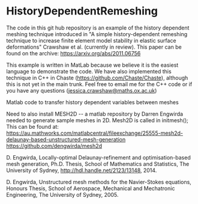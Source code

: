 # HistoryDependentRemeshing

The code in this git hub repository is an example of the  history dependent meshing technique introduced in "A simple history-dependent remeshing technique to increase finite element model stability in elastic surface deformations" Crawshaw et al. (currently in review). This paper can be found on the archive: https://arxiv.org/abs/2011.06756

This example is written in MatLab because we believe it is the easiest language to demonstrate the code. We have also implemented this technique in C++ in Chaste (https://github.com/Chaste/Chaste), although this is not yet in the main trunk. Feel free to email me for the C++ code or if you have any questions (jessica.crawshaw@maths.ox.ac.uk)

Matlab code to transfer history dependent variables between meshes

Need to also install MESH2D --  a matlab repository by  Darren Engwirda needed to generate sample meshes in 2D. 
Mesh2D is called in initmesh();
This can be found at:
https://au.mathworks.com/matlabcentral/fileexchange/25555-mesh2d-delaunay-based-unstructured-mesh-generation
https://github.com/dengwirda/mesh2d


D. Engwirda, Locally-optimal Delaunay-refinement and optimisation-based mesh generation, Ph.D. Thesis, School of Mathematics and Statistics, The University of Sydney, http://hdl.handle.net/2123/13148, 2014.

D. Engwirda, Unstructured mesh methods for the Navier-Stokes equations, Honours Thesis, School of Aerospace, Mechanical and Mechatronic Engineering, The University of Sydney, 2005.
